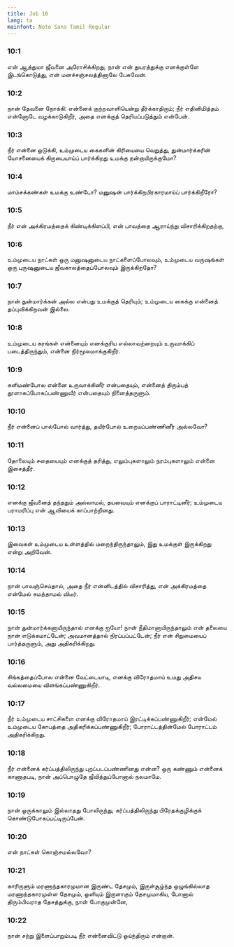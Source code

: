 ```yaml
---
title: Job 10
lang: ta
mainfont: Noto Sans Tamil Regular
---
```


###  10:1

என் ஆத்துமா ஜீவனை அரோசிக்கிறது, நான் என் துயரத்துக்கு எனக்குள்ளே இடங்கொடுத்து, என் மனச்சஞ்சலத்தினாலே பேசுவேன்.

###  10:2

நான் தேவனை நோக்கி: என்னைக் குற்றவாளியென்று தீர்க்காதிரும்; நீர் எதினிமித்தம் என்னோடே வழக்காடுகிறீர், அதை எனக்குத் தெரியப்படுத்தும் என்பேன்.

###  10:3

நீர் என்னை ஒடுக்கி, உம்முடைய கைகளின் கிரியையை வெறுத்து, துன்மார்க்கரின் யோசனையைக் கிருபையாய்ப் பார்க்கிறது உமக்கு நன்றாயிருக்குமோ?

###  10:4

மாம்சக்கண்கள் உமக்கு உண்டோ? மனுஷன் பார்க்கிறபிரகாரமாய்ப் பார்க்கிறீரோ?

###  10:5

நீர் என் அக்கிரமத்தைக் கிண்டிக்கிளப்பி, என் பாவத்தை ஆராய்ந்து விசாரிக்கிறதற்கு,

###  10:6

உம்முடைய நாட்கள் ஒரு மனுஷனுடைய நாட்களைப்போலவும், உம்முடைய வருஷங்கள் ஒரு புருஷனுடைய ஜீவகாலத்தைப்போலவும் இருக்கிறதோ?

###  10:7

நான் துன்மார்க்கன் அல்ல என்பது உமக்குத் தெரியும்; உம்முடைய கைக்கு என்னைத் தப்புவிக்கிறவன் இல்லை.

###  10:8

உம்முடைய கரங்கள் என்னையும் எனக்குரிய எல்லாவற்றையும் உருவாக்கிப் படைத்திருந்தும், என்னை நிர்மூலமாக்குகிறீர்.

###  10:9

களிமண்போல என்னை உருவாக்கினீர் என்பதையும், என்னைத் திரும்பத் தூளாகப்போகப்பண்ணுவீர் என்பதையும் நினைத்தருளும்.

###  10:10

நீர் என்னைப் பால்போல் வார்த்து, தயிர்போல் உறையப்பண்ணினீர் அல்லவோ?

###  10:11

தோலையும் சதையையும் எனக்குத் தரித்து, எலும்புகளாலும் நரம்புகளாலும் என்னை இசைத்தீர்.

###  10:12

எனக்கு ஜீவனைத் தந்ததும் அல்லாமல், தயவையும் எனக்குப் பாராட்டினீர்; உம்முடைய பராமரிப்பு என் ஆவியைக் காப்பாற்றினது.

###  10:13

இவைகள் உம்முடைய உள்ளத்தில் மறைந்திருந்தாலும், இது உமக்குள் இருக்கிறது என்று அறிவேன்.

###  10:14

நான் பாவஞ்செய்தால், அதை நீர் என்னிடத்தில் விசாரித்து, என் அக்கிரமத்தை என்மேல் சுமத்தாமல் விடீர்.

###  10:15

நான் துன்மார்க்கனாயிருந்தால் எனக்கு ஐயோ! நான் நீதிமானாயிருந்தாலும் என் தலையை நான் எடுக்கமாட்டேன்; அவமானத்தால் நிரப்பப்பட்டேன்; நீர் என் சிறுமையைப் பார்த்தருளும், அது அதிகரிக்கிறது.

###  10:16

சிங்கத்தைப்போல என்னை வேட்டையாடி, எனக்கு விரோதமாய் உமது அதிசய வல்லமையை விளங்கப்பண்ணுகிறீர்.

###  10:17

நீர் உம்முடைய சாட்சிகளை எனக்கு விரோதமாய் இரட்டிக்கப்பண்ணுகிறீர்; என்மேல் உம்முடைய கோபத்தை அதிகரிக்கப்பண்ணுகிறீர்; போராட்டத்தின்மேல் போராட்டம் அதிகரிக்கிறது.

###  10:18

நீர் என்னைக் கர்ப்பத்திலிருந்து புறப்படப்பண்ணினது என்ன? ஒரு கண்ணும் என்னைக் காணாதபடி, நான் அப்பொழுதே ஜீவித்துப்போனால் நலமாமே.

###  10:19

நான் ஒருக்காலும் இல்லாதது போலிருந்து, கர்ப்பத்திலிருந்து பிரேதக்குழிக்குக் கொண்டுபோகப்பட்டிருப்பேன்.

###  10:20

என் நாட்கள் கொஞ்சமல்லவோ?

###  10:21

காரிருளும் மரணாந்தகாரமுமான இருண்ட தேசமும், இருள்சூழ்ந்த ஒழுங்கில்லாத மரணாந்தகாரமுள்ள தேசமும், ஒளியும் இருளாகும் தேசமுமாகிய, போனால் திரும்பிவராத தேசத்துக்கு, நான் போகுமுன்னே,

###  10:22

நான் சற்று இளைப்பாறும்படி நீர் என்னைவிட்டு ஓய்ந்திரும் என்றான்.

